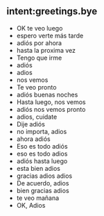 ## intent:greetings.bye
- OK te veo luego
- espero verte más tarde
- adiós por ahora
- hasta la proxima vez
- Tengo que irme
- adiós
- adios
- nos vemos
- Te veo pronto
- adiós buenas noches
- Hasta luego, nos vemos
- adiós nos vemos pronto
- adios, cuidate
- Dije adiós
- no importa, adios
- ahora adiós
- Eso es todo adiós
- eso es todo adios
- adiós hasta luego
- esta bien adios
- gracias adios adios
- De acuerdo, adios
- bien gracias adios
- te veo mañana
- OK, Adios
